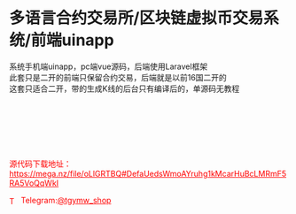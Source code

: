 # 多语言合约交易所/区块链虚拟币交易系统/前端uinapp

系统手机端uinapp，pc端vue源码，后端使用Laravel框架<br>此套只是二开的前端只保留合约交易，后端就是以前16国二开的<br>这套只适合二开，带的生成K线的后台只有编译后的，单源码无教程<br><br><br><br><br><br><br>



<p style="color: red;">源代码下载地址：<a href="https://mega.nz/file/oLlGRTBQ#DefaUedsWmoAYruhg1kMcarHuBcLMRmF5RA5VoQqWkI" style="color: red;">https://mega.nz/file/oLlGRTBQ#DefaUedsWmoAYruhg1kMcarHuBcLMRmF5RA5VoQqWkI</a></p><p style="color: red;"><img src="https://cdn-icons-png.flaticon.com/512/2111/2111646.png" alt="Telegram Icon" style="width: 16px; vertical-align: middle; margin-right: 5px;">Telegram:<a href="https://t.me/tgymw_shop" style="color: red;">@tgymw_shop</a></p>
